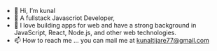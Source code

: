 - 👋 Hi, I’m kunal
- 👀 A fullstack Javascriot Developer,
- 🌱 I love building apps for web and have a strong background in JavaScript, React, Node.js, and other web technologies.
- 📫 How to reach me ... you can mail me at kunaltijare77@gmail.com


<!---
Dev-kunal/Dev-kunal is a ✨ special ✨ repository because its `README.md` (this file) appears on your GitHub profile.
You can click the Preview link to take a look at your changes.
--->
